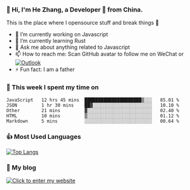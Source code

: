### 👋 Hi, I'm He Zhang, a Developer 🚀 from China.

This is the place where I opensource stuff and break things :rofl:

- 🔭  I’m currently working on Javascript
- 🌱  I’m currently learning Rust
- 💬  Ask me about anything related to Javascript
- 📫  How to reach me: Scan GitHub avatar to follow me on WeChat or [![Outlook](https://img.shields.io/badge/-Outlook-0078D4?style=flat&logo=Microsoft-Outlook&logoColor=white)](mailto:link@zhanghe.cool)
- ⚡  Fun fact: I am a father

### 💪 This week I spent my time on 
<!--START_SECTION:waka-->
```text
JavaScript   12 hrs 45 mins  █████████████████████▒░░░   85.01 % 
JSON         1 hr 30 mins    ██▓░░░░░░░░░░░░░░░░░░░░░░   10.10 % 
Other        21 mins         ▓░░░░░░░░░░░░░░░░░░░░░░░░   02.40 % 
HTML         10 mins         ▒░░░░░░░░░░░░░░░░░░░░░░░░   01.12 % 
Markdown     5 mins          ░░░░░░░░░░░░░░░░░░░░░░░░░   00.64 % 
```
<!--END_SECTION:waka-->

### 👍 Most Used Languages
[![Top Langs](https://github-readme-stats.vercel.app/api/top-langs/?username=zhanghecool&layout=compact)](https://zhanghe.cool)

### 🌈 My blog 
[![Click to enter my website](https://cdn.jsdelivr.net/gh/zhanghecool/assets/images/gif/zhanghecools.gif)](https://zhanghe.cool)
